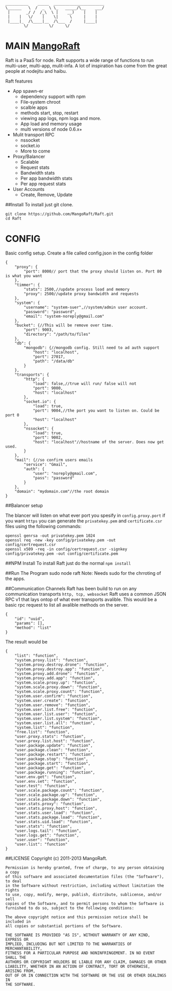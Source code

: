 	__________    _____  ______________________
	\______   \  /  _  \ \_   _____/\__    ___/
	 |       _/ /  /_\  \ |    __)    |    |   
	 |    |   \/    |    \|     \     |    |   
	 |____|_  /\____|__  /\___  /     |____|   
	        \/         \/     \/               
	        
# MAIN [MangoRaft](http://mangoraft.com/)

Raft is a PaaS for node. Raft supports a wide range of functions to run multi-user, multi-app, mulit-infa. A lot of inspiration has come from the great people at nodejitu and haibu.

Raft features

 * App spawn-er
   * dependency support with npm
   * File-system chroot
   * scalble apps
   * methods start, stop, restart
   * viewing app logs, npm logs and more.
   * App load and memory usage
   * multi versions of node 0.6.x+
 * Mulit transport RPC
   * nssocket
   * socket.io
   * More to come
 * Proxy/Balancer
   * Scalable
   * Request stats
   * Bandwidth stats
   * Per app bandwidth stats
   * Per app request stats
 * User Accounts
   * Create, Remove, Update



##Install
To install just git clone.

	git clone https://github.com/MangoRaft/Raft.git
	cd Raft


# CONFIG

Basic config setup. Create a file called config.json in the config folder

	{
		"proxy": {
			"port": 8000// port that the proxy should listen on. Port 80 is what you want
		},
		"timmer": {
			"stats": 2500,//update process load and memory
			"proxy": 2500//update proxy bandwidth and requests
		},
		"system": {
			"username": "system-suer",//system/admin user account.
			"password": "password",
			"email": "system-noreply@gmail.com"
		},
		"bucket": {//This will be remove over time.
			"port": 9003,
			"directory": "/path/to/files"
		},
		"db": {
			"mongodb": {//mongodb config. Still need to ad auth support
				"host": "localhost",
				"port": 27017,
				"path": "/data/db"
			}
		},
		"transports": {
			"http": {
				"load": false,//true will run/ false will not
				"port": 9000,
				"host": "localhost"
			},
			"socket.io": {
				"load": true,
				"port": 9004,//the port you want to listen on. Could be port 0
				"host": "localhost"
			},
			"nssocket": {
				"load": true,
				"port": 9002,
				"host": "localhost"//hostname of the server. Does now get used.
			}
		},
		"mail": {//so confirm users emails
			"service": "Gmail",
			"auth": {
				"user": "noreply@gmail.com",
				"pass": "password"
			}
		},
		"domain": "mydomain.com"//the root domain
	}

##Balancer setup

The blancer will listen on what ever port you spesify in `config.proxy.port`
if you want `https` you can generate the `privatekey.pem` and `certificate.csr` files using the following commands:

	openssl genrsa -out privatekey.pem 1024 
	openssl req -new -key config/privatekey.pem -out config/certrequest.csr 
	openssl x509 -req -in config/certrequest.csr -signkey config/privatekey.pem -out config/certificate.pem


##NPM Install
To install Raft just do the normal `npm install`

##Run The Program
	sudo node raft
Note: Needs sudo for the chrroting of the apps.

##Communication Channels
Raft has been build to run on any communication transports `http, tcp, websocket` Raft uses a common JSON RPC v1 that lays ontop of what ever transports avalible. 
This would be a basic rpc request to list all avalible methods on the server.

	{
		"id": "uuid",
		"params": [],
		"method": "list"
	}
	
The result would be

	{
		"list": "function",
		"system.proxy.list": "function",
		"system.proxy.destroy.drone": "function",
		"system.proxy.destroy.app": "function",
		"system.proxy.add.drone": "function",
		"system.proxy.add.app": "function",
		"system.scale.proxy.up": "function",
		"system.scale.proxy.down": "function",
		"system.scale.proxy.count": "function",
		"system.user.confirm": "function",
		"system.user.create": "function",
		"system.user.remove": "function",
		"system.user.list.free": "function",
		"system.user.list.user": "function",
		"system.user.list.system": "function",
		"system.user.list.all": "function",
		"system.list": "function",
		"free.list": "function",
		"user.proxy.stats": "function",
		"user.proxy.list.host": "function",
		"user.package.update": "function",
		"user.package.clean": "function",
		"user.package.restart": "function",
		"user.package.stop": "function",
		"user.package.start": "function",
		"user.package.get": "function",
		"user.package.running": "function",
		"user.env.get": "function",
		"user.env.set": "function",
		"user.test": "function",
		"user.scale.package.count": "function",
		"user.scale.package.up": "function",
		"user.scale.package.down": "function",
		"user.stats.proxy": "function",
		"user.stats.proxy.host": "function",
		"user.stats.user.load": "function",
		"user.stats.package.load": "function",
		"user.stats.uid.load": "function",
		"user.stats": "function",
		"user.logs.tail": "function",
		"user.logs.get": "function",
		"user.user": "function",
		"user.list": "function"
	}
	

##LICENSE
	Copyright (c) 2011-2013 MangoRaft.
	
	Permission is hereby granted, free of charge, to any person obtaining a copy
	of this software and associated documentation files (the "Software"), to deal
	in the Software without restriction, including without limitation the rights
	to use, copy, modify, merge, publish, distribute, sublicense, and/or sell
	copies of the Software, and to permit persons to whom the Software is
	furnished to do so, subject to the following conditions:
	
	The above copyright notice and this permission notice shall be included in
	all copies or substantial portions of the Software.
	
	THE SOFTWARE IS PROVIDED "AS IS", WITHOUT WARRANTY OF ANY KIND, EXPRESS OR
	IMPLIED, INCLUDING BUT NOT LIMITED TO THE WARRANTIES OF MERCHANTABILITY,
	FITNESS FOR A PARTICULAR PURPOSE AND NONINFRINGEMENT. IN NO EVENT SHALL THE
	AUTHORS OR COPYRIGHT HOLDERS BE LIABLE FOR ANY CLAIM, DAMAGES OR OTHER
	LIABILITY, WHETHER IN AN ACTION OF CONTRACT, TORT OR OTHERWISE, ARISING FROM,
	OUT OF OR IN CONNECTION WITH THE SOFTWARE OR THE USE OR OTHER DEALINGS IN
	THE SOFTWARE.